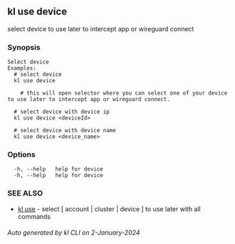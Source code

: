 ## kl use device

select device to use later to intercept app or wireguard connect

### Synopsis

```
Select device
Examples:
  # select device
  kl use device

	# this will open selector where you can select one of your device to use later to intercept app or wireguard connect.

  # select device with device ip
  kl use device <deviceId>

  # select device with device name
  kl use device <device_name>

```

### Options

```
  -h, --help   help for device
  -h, --help   help for device
```

### SEE ALSO

* [kl use](kl_use.md)  - select [ account | cluster | device ] to use later with all commands

###### Auto generated by kl CLI on 2-January-2024
